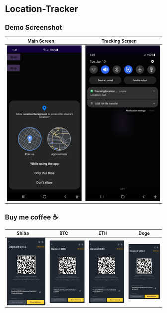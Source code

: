 # Location-Tracker

## Demo Screenshot
| Main Screen      | Tracking Screen      |
|------------|-------------|
| <img src="1.JPG" width="250"> | <img src="2.JPG" width="250"> | 

## Buy me coffee ☕️
| Shiba      | BTC      | ETH      | Doge |
|------------|-------------|-------------|-------------|
| <img src="https://github.com/saitawngpha/saitawngpha/raw/main/donate/shib.JPG" width="100%"> | <img src="https://github.com/saitawngpha/saitawngpha/raw/main/donate/btc.JPG" width="100%"> | <img src="https://github.com/saitawngpha/saitawngpha/raw/main/donate/eth.JPG" width="100%"> | <img src="https://github.com/saitawngpha/saitawngpha/raw/main/donate/doge.JPG" width="100%"> | 
